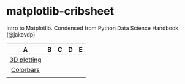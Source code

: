 # matplotlib-cribsheet
Intro to Matplotlib. Condensed from Python Data Science Handbook (@jakevdp)

| A  | B  | C  | D  | E  |
|:-:|:-:|:-:|---|---|
|[3D plotting](Matplotlib-3D-Plotting.ipynb) | |   |   |   |
|[Colorbars](Matplotlib-Custom-Colorbars.ipynb)   |   |   |   |   |
|   |   |   |   |   |
